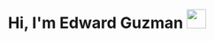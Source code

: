 <h1 align="center">Hi, I'm Edward Guzman <img src="https://media.giphy.com/media/hvRJCLFzcasrR4ia7z/giphy.gif" width="35"></h1>

